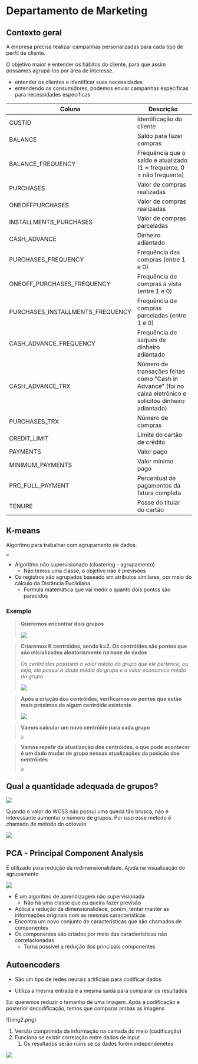 # Departamento de Marketing

## Contexto geral

A empresa precisa realizar campanhas personalizadas para cada tipo de perfil de cliente.

O objetivo maior é entender os hábitos do cliente, para que assim possamos agrupá-los por área de interesse. 

- entender os clientes e identificar suas necessidades
- entendendo os consumidores, podemos enviar campanhas específicas para necessidades específicas

| Coluna                           | Descrição                                                    |
| -------------------------------- | ------------------------------------------------------------ |
| CUSTID                           | Identificação do cliente                                     |
| BALANCE                          | Saldo para fazer compras                                     |
| BALANCE_FREQUENCY                | Frequência que o saldo é atualizado (1 = frequente, 0 = não frequente) |
| PURCHASES                        | Valor de compras realizadas                                  |
| ONEOFFPURCHASES                  | Valor de compras realizadas                                  |
| INSTALLMENTS_PURCHASES           | Valor de compras parceladas                                  |
| CASH_ADVANCE                     | Dinheiro adiantado                                           |
| PURCHASES_FREQUENCY              | Frequência das compras (entre 1 e 0)                         |
| ONEOFF_PURCHASES_FREQUENCY       | Frequência de compras à vista (entre 1 e 0)                  |
| PURCHASES_INSTALLMENTS_FREQUENCY | Frequência de compras parceladas (entre 1 e 0)               |
| CASH_ADVANCE_FREQUENCY           | Frequência de saques de dinheiro adiantado                   |
| CASH_ADVANCE_TRX                 | Número de transações feitas como "Cash in Advance" (foi no caixa eletrônico e solicitou dinheiro adiantado) |
| PURCHASES_TRX                    | Número de compras                                            |
| CREDIT_LIMIT                     | Limite do cartão de crédito                                  |
| PAYMENTS                         | Valor pago                                                   |
| MINIMUM_PAYMENTS                 | Valor mínimo pago                                            |
| PRC_FULL_PAYMENT                 | Percentual de pagamentos da fatura completa                  |
| TENURE                           | Posse do titular do cartão                                   |

## K-means

Algoritmo para trabalhar com agrupamento de dados.

<img src="graph2.png" style="zoom: 50%;" />

- Algoritmo não supervisionado (clustering - agrupamento)
  - Não temos uma classe, o objetivo não é previsões
- Os registros são agrupados baseado em atributos similares, por meio do cálculo da Distância Euclidiana
  - Formula matemática que vai medir o quanto dois pontos são parecidos

### Exemplo

> **Queremos encontrar dois grupos**
>
> ![](graph1.png)

> **Criaremos K centróides, sendo k=2. Os centróides são pontos que são inicializados aleatoriamente na base de dados**
>
> *Os centróides possuem o valor médio do grupo que ele pertence, ou seja, ele possui a idade média do grupo e o valor economico médio do grupo*
>
> ![](graph3.png)

> **Após a criação dos centróides, verificamos os pontos que estão mais próximos de algum centróide existente**
>
> ![](graph4.png)

> **Vamos calcular um novo centróide para cada grupo**
>
> <img src="graph5.png" style="zoom:50%;" />

> **Vamos repetir da atualização dos centróides, o que pode acontecer é um dado mudar de grupo nessas atualizações da posição dos centróides**
>
> <img src="graph6.png" style="zoom:50%;" />



## Qual a quantidade adequada de grupos?

<img src="graph7.png"/>

Quando o valor do WCSS não possui uma queda tão brusca, não é interessante aumentar o número de grupos. Por isso esse método é chamado de método do cotovelo

<img src="graph8.png"/>

## PCA - Principal Component Analysis

É utilizado para redução da redimensionalidade. Ajuda na visualização do agrupamento

<img src="graph9.png"/>

- É um algoritmo de aprendizagem não supervisionada
  - Não há uma classe que eu queira fazer previsão
- Aplica a redução de dimensionalidade, porém, tentar manter as informações originais com as mesmas características
- Encontra um novo conjunto de características que são chamados de componentes
- Os componentes são criados por meio das características não correlacionadas
  - Torna possível a redução dos principais componentes

## Autoencoders

- São um tipo de redes neurais artificiais para codificar dados

- Utiliza a mesma entrada e a mesma saída para comparar os resultados

Ex: queremos reduzir o tamanho de uma imagem. Após a codificação e posterior decodificação, temos que comparar ambas as imagens

![(img2.png)

1. Versão comprimida da informação na camada do meio (codificação)
2. Funciona se existir correlação entre dados de input
   1. Os resultados serão ruins se os dados forem independenetes

![](img2.png)

